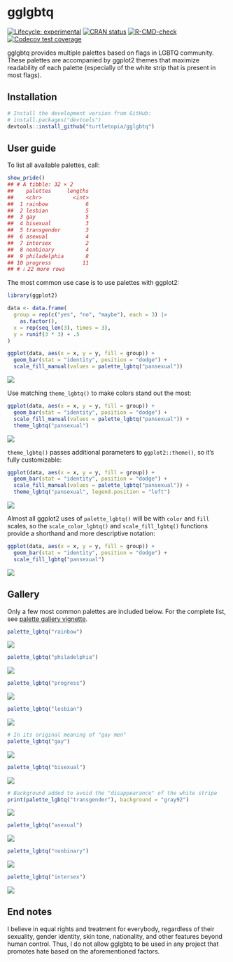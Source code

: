 
# gglgbtq

<!-- badges: start -->

[![Lifecycle:
experimental](https://img.shields.io/badge/lifecycle-experimental-orange.svg)](https://lifecycle.r-lib.org/articles/stages.html#experimental)
[![CRAN
status](https://www.r-pkg.org/badges/version/gglgbtq)](https://CRAN.R-project.org/package=gglgbtq)
[![R-CMD-check](https://github.com/turtletopia/gglgbtq/workflows/R-CMD-check/badge.svg)](https://github.com/turtletopia/gglgbtq/actions)
[![Codecov test
coverage](https://codecov.io/gh/turtletopia/gglgbtq/branch/master/graph/badge.svg)](https://app.codecov.io/gh/turtletopia/gglgbtq?branch=master)
<!-- badges: end -->

gglgbtq provides multiple palettes based on flags in LGBTQ community.
These palettes are accompanied by ggplot2 themes that maximize
readability of each palette (especially of the white strip that is
present in most flags).

## Installation

``` r
# Install the development version from GitHub:
# install.packages("devtools")
devtools::install_github("turtletopia/gglgbtq")
```

## User guide

To list all available palettes, call:

``` r
show_pride()
## # A tibble: 32 × 2
##    palettes     lengths
##    <chr>          <int>
##  1 rainbow            6
##  2 lesbian            5
##  3 gay                5
##  4 bisexual           3
##  5 transgender        3
##  6 asexual            4
##  7 intersex           2
##  8 nonbinary          4
##  9 philadelphia       8
## 10 progress          11
## # ℹ 22 more rows
```

The most common use case is to use palettes with ggplot2:

``` r
library(ggplot2)

data <- data.frame(
  group = rep(c("yes", "no", "maybe"), each = 3) |>
    as.factor(),
  x = rep(seq_len(3), times = 3),
  y = runif(3 * 3) + .5
)

ggplot(data, aes(x = x, y = y, fill = group)) +
  geom_bar(stat = "identity", position = "dodge") +
  scale_fill_manual(values = palette_lgbtq("pansexual"))
```

![](README_files/figure-gfm/ggplot2-1.png)<!-- -->

Use matching `theme_lgbtq()` to make colors stand out the most:

``` r
ggplot(data, aes(x = x, y = y, fill = group)) +
  geom_bar(stat = "identity", position = "dodge") +
  scale_fill_manual(values = palette_lgbtq("pansexual")) +
  theme_lgbtq("pansexual")
```

![](README_files/figure-gfm/ggplot2_theme-1.png)<!-- -->

`theme_lgbtq()` passes additional parameters to `ggplot2::theme()`, so
it’s fully customizable:

``` r
ggplot(data, aes(x = x, y = y, fill = group)) +
  geom_bar(stat = "identity", position = "dodge") +
  scale_fill_manual(values = palette_lgbtq("pansexual")) +
  theme_lgbtq("pansexual", legend.position = "left")
```

![](README_files/figure-gfm/ggplot2_theme_custom-1.png)<!-- -->

Almost all ggplot2 uses of `palette_lgbtq()` will be with `color` and
`fill` scales, so the `scale_color_lgbtq()` and `scale_fill_lgbtq()`
functions provide a shorthand and more descriptive notation:

``` r
ggplot(data, aes(x = x, y = y, fill = group)) +
  geom_bar(stat = "identity", position = "dodge") +
  scale_fill_lgbtq("pansexual")
```

![](README_files/figure-gfm/ggplot2_scale-1.png)<!-- -->

## Gallery

Only a few most common palettes are included below. For the complete
list, see [palette gallery
vignette](https://turtletopia.github.io/gglgbtq/articles/gallery.html).

``` r
palette_lgbtq("rainbow")
```

![](README_files/figure-gfm/palettes-1.png)<!-- -->

``` r
palette_lgbtq("philadelphia")
```

![](README_files/figure-gfm/palettes-2.png)<!-- -->

``` r
palette_lgbtq("progress")
```

![](README_files/figure-gfm/palettes-3.png)<!-- -->

``` r
palette_lgbtq("lesbian")
```

![](README_files/figure-gfm/palettes-4.png)<!-- -->

``` r
# In its original meaning of "gay men"
palette_lgbtq("gay")
```

![](README_files/figure-gfm/palettes-5.png)<!-- -->

``` r
palette_lgbtq("bisexual")
```

![](README_files/figure-gfm/palettes-6.png)<!-- -->

``` r
# Background added to avoid the "disappearance" of the white stripe
print(palette_lgbtq("transgender"), background = "gray92")
```

![](README_files/figure-gfm/palettes-7.png)<!-- -->

``` r
palette_lgbtq("asexual")
```

![](README_files/figure-gfm/palettes-8.png)<!-- -->

``` r
palette_lgbtq("nonbinary")
```

![](README_files/figure-gfm/palettes-9.png)<!-- -->

``` r
palette_lgbtq("intersex")
```

![](README_files/figure-gfm/palettes-10.png)<!-- -->

## End notes

I believe in equal rights and treatment for everybody, regardless of
their sexuality, gender identity, skin tone, nationality, and other
features beyond human control. Thus, I do not allow gglgbtq to be used
in any project that promotes hate based on the aforementioned factors.
